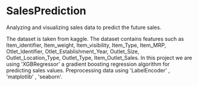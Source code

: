 # SalesPrediction
Analyzing and visualizing sales data to predict the future sales.

The dataset is taken from kaggle. 
The dataset contains features such as Item_identifier, Item_weight, Item_visibility, Item_Type, Item_MRP, Otlet_Identifier, Otlet_Establishment_Year, Outlet_Size, Outlet_Location_Type, Outlet_Type, Item_Outlet_Sales.
In this project we are using 'XGBRegressor' a gradient boosting regression algorithm for predicting sales values.
Preprocessing data using 'LabelEncoder' , 'matplotlib' , 'seaborn'.

